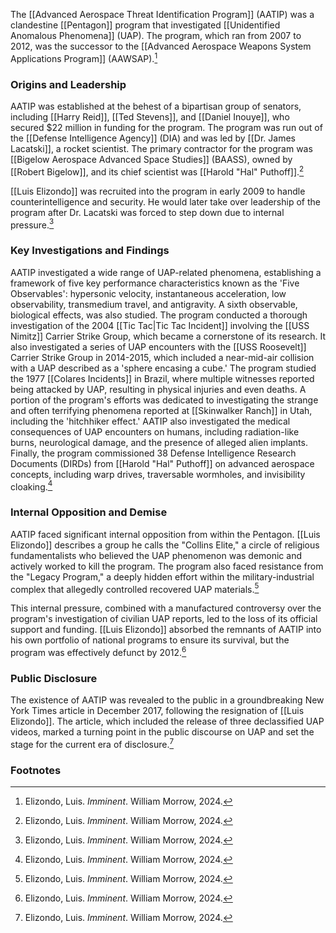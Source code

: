 The [[Advanced Aerospace Threat Identification Program]] (AATIP) was a clandestine [[Pentagon]] program that investigated [[Unidentified Anomalous Phenomena]] (UAP). The program, which ran from 2007 to 2012, was the successor to the [[Advanced Aerospace Weapons System Applications Program]] (AAWSAP).[^1]

### Origins and Leadership

AATIP was established at the behest of a bipartisan group of senators, including [[Harry Reid]], [[Ted Stevens]], and [[Daniel Inouye]], who secured $22 million in funding for the program. The program was run out of the [[Defense Intelligence Agency]] (DIA) and was led by [[Dr. James Lacatski]], a rocket scientist. The primary contractor for the program was [[Bigelow Aerospace Advanced Space Studies]] (BAASS), owned by [[Robert Bigelow]], and its chief scientist was [[Harold "Hal" Puthoff]].[^1]

[[Luis Elizondo]] was recruited into the program in early 2009 to handle counterintelligence and security. He would later take over leadership of the program after Dr. Lacatski was forced to step down due to internal pressure.[^1]

### Key Investigations and Findings

AATIP investigated a wide range of UAP-related phenomena, establishing a framework of five key performance characteristics known as the 'Five Observables': hypersonic velocity, instantaneous acceleration, low observability, transmedium travel, and antigravity. A sixth observable, biological effects, was also studied. The program conducted a thorough investigation of the 2004 [[Tic Tac|Tic Tac Incident]] involving the [[USS Nimitz]] Carrier Strike Group, which became a cornerstone of its research. It also investigated a series of UAP encounters with the [[USS Roosevelt]] Carrier Strike Group in 2014-2015, which included a near-mid-air collision with a UAP described as a 'sphere encasing a cube.' The program studied the 1977 [[Colares Incidents]] in Brazil, where multiple witnesses reported being attacked by UAP, resulting in physical injuries and even deaths. A portion of the program's efforts was dedicated to investigating the strange and often terrifying phenomena reported at [[Skinwalker Ranch]] in Utah, including the 'hitchhiker effect.' AATIP also investigated the medical consequences of UAP encounters on humans, including radiation-like burns, neurological damage, and the presence of alleged alien implants. Finally, the program commissioned 38 Defense Intelligence Research Documents (DIRDs) from [[Harold "Hal" Puthoff]] on advanced aerospace concepts, including warp drives, traversable wormholes, and invisibility cloaking.[^1]

### Internal Opposition and Demise

AATIP faced significant internal opposition from within the Pentagon. [[Luis Elizondo]] describes a group he calls the "Collins Elite," a circle of religious fundamentalists who believed the UAP phenomenon was demonic and actively worked to kill the program. The program also faced resistance from the "Legacy Program," a deeply hidden effort within the military-industrial complex that allegedly controlled recovered UAP materials.[^1]

This internal pressure, combined with a manufactured controversy over the program's investigation of civilian UAP reports, led to the loss of its official support and funding. [[Luis Elizondo]] absorbed the remnants of AATIP into his own portfolio of national programs to ensure its survival, but the program was effectively defunct by 2012.[^1]

### Public Disclosure

The existence of AATIP was revealed to the public in a groundbreaking New York Times article in December 2017, following the resignation of [[Luis Elizondo]]. The article, which included the release of three declassified UAP videos, marked a turning point in the public discourse on UAP and set the stage for the current era of disclosure.[^1]

### Footnotes
[^1]: Elizondo, Luis. *Imminent*. William Morrow, 2024.
